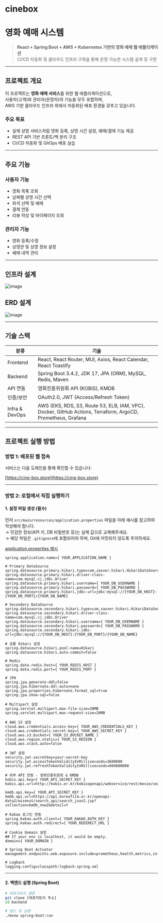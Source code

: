 # cinebox

# 영화 예매 시스템

> **React + Spring Boot + AWS + Kubernetes 기반의 영화 예매 웹 애플리케이션**  
> CI/CD 자동화 및 클라우드 인프라 구축을 통해 운영 가능한 시스템 설계 및 구현

---

## 프로젝트 개요

이 프로젝트는 **영화 예매 서비스**를 위한 웹 애플리케이션으로,  
사용자(고객)와 관리자(운영자)의 기능을 모두 포함하며,  
AWS 기반 클라우드 인프라 위에서 자동화된 배포 환경을 갖추고 있습니다.

### 주요 목표
- 실제 상영 서비스처럼 영화 등록, 상영 시간 설정, 예매/결제 기능 제공
- REST API 기반 프론트/백 분리 구조
- CI/CD 자동화 및 GitOps 배포 실습

---

## 주요 기능

### 사용자 기능
- 영화 목록 조회
- 날짜별 상영 시간 선택
- 좌석 선택 및 예매
- 결제 연동
- 리뷰 작성 및 마이페이지 조회

### 관리자 기능
- 영화 등록/수정
- 상영관 및 상영 정보 설정
- 예매 내역 관리

---

## 인프라 설계
![image](https://github.com/user-attachments/assets/6cddcde4-b900-410e-a724-e2da8e2257e2)

## ERD 설계
![image](https://github.com/user-attachments/assets/39dacdf7-0757-490a-964d-62732a621b1d)

---

## 기술 스택

| 분류 | 기술 |
|------|------|
| Frontend | React, React Router, MUI, Axios, React Calendar, React Toastify |
| Backend | Spring Boot 3.4.2, JDK 17, JPA (ORM), MySQL, Redis, Maven |
| API 연동 | 영화진흥위원회 API (KOBIS), KMDB |
| 인증/보안 | OAuth2.0, JWT (Access/Refresh Token) |
| Infra & DevOps | AWS (EKS, RDS, S3, Route 53, ELB, IAM, VPC), Docker, GitHub Actions, Terraform, ArgoCD, Prometheus, Grafana |

---

## 프로젝트 실행 방법

### 방법 1: 배포된 웹 접속

서비스는 다음 도메인을 통해 확인할 수 있습니다:

[https://cine-box.store](https://cine-box.store)

---

### 방법 2: 로컬에서 직접 실행하기

#### 1. 설정 파일 생성 (필수)

먼저 `src/main/resources/application.properties` 파일을 아래 예시를 참고하여 작성해야 합니다.  
→ 민감한 정보(API 키, DB 비밀번호 등)는 실제 값으로 교체해주세요.  
→ 해당 파일은 `.gitignore`에 포함되어야 하며, Git에 커밋되지 않도록 주의하세요.


[application.properties 예시](#applicationproperties-예시)

```properties
spring.application.name={ YOUR_APPLICATION_NAME }

# Primary DataSource
spring.datasource.primary.hikari.type=com.zaxxer.hikari.HikariDataSource
spring.datasource.primary.hikari.driver-class-name=com.mysql.cj.jdbc.Driver
spring.datasource.primary.hikari.username={ YOUR_DB_USERNAME }
spring.datasource.primary.hikari.password={ YOUR_DB_PASSWORD }
spring.datasource.primary.hikari.jdbc-url=jdbc:mysql://{YOUR_DB_HOST}:{YOUR_DB_PORT}/{YOUR_DB_NAME}

# Secondary DataSource
spring.datasource.secondary.hikari.type=com.zaxxer.hikari.HikariDataSource
spring.datasource.secondary.hikari.driver-class-name=com.mysql.cj.jdbc.Driver
spring.datasource.secondary.hikari.username={ YOUR_DB_USERNAME }
spring.datasource.secondary.hikari.password={ YOUR_DB_PASSWORD }
spring.datasource.secondary.hikari.jdbc-url=jdbc:mysql://{YOUR_DB_HOST}:{YOUR_DB_PORT}/{YOUR_DB_NAME}

# 공통 Hikari 설정
spring.datasource.hikari.pool-name=Hikari
spring.datasource.hikari.auto-commit=false

# Redis
spring.data.redis.host={ YOUR_REDIS_HOST }
spring.data.redis.port={ YOUR_REDIS_PORT }

# JPA
spring.jpa.generate-ddl=false
spring.jpa.hibernate.ddl-auto=none
spring.jpa.properties.hibernate.format_sql=true
spring.jpa.show-sql=false

# Multipart 설정
spring.servlet.multipart.max-file-size=20MB
spring.servlet.multipart.max-request-size=20MB

# AWS S3 설정
cloud.aws.credentials.access-key={ YOUR_AWS_CREDENTIALS_KEY }
cloud.aws.credentials.secret-key={ YOUR_AWS_SECRET_KEY }
cloud.aws.s3.bucket={ YOUR_S3_BUCKET_NAME }
cloud.aws.region.static={ YOUR_S3_REGION }
cloud.aws.stack.auto=false

# JWT 설정
security.jwt.secretkey=your-secret-key
security.jwt.accessTokenValidityInMilliseconds=3600000
security.jwt.refreshTokenValidityInMilliseconds=604800000

# 외부 API 연동 - 영화진흥위원회 & KMDB
kobis.api.key={ YOUR_API_SECRET_KEY }
kobis.api.url=http://kobis.or.kr/kobisopenapi/webservice/rest/movie/searchMovieList.json

kmdb.api.key={ YOUR_API_SECRET_KEY }
kmdb.api.url=https://api.koreafilm.or.kr/openapi-data2/wisenut/search_api/search_json2.jsp?collection=kmdb_new2&detail=Y

# Kakao 로그인 연동
spring.kakao.auth.client={ YOUR_KAKAO_AUTH_KEY }
spring.kakao.auth.redirect={ YOUR_REDIRECT_URL }

# Cookie Domain 설정
## If your env is localhost, it would be empty.
domain={ YOUR_DOMAIN }

# Spring Boot Actuator
management.endpoints.web.exposure.include=prometheus,health,metrics,info

# Logback
logging.config=classpath:logback-spring.xml
```

---

#### 2. 백엔드 실행 (Spring Boot)

```bash
# 레포지토리 클론
git clone [레포지토리 주소]
cd backend

# 빌드 및 실행
./mvnw spring-boot:run
```
